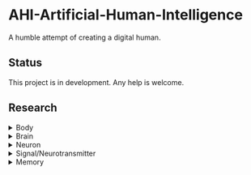 # AHI-Artificial-Human-Intelligence

A humble attempt of creating a digital human.

## Status

This project is in development. Any help is welcome.

## Research

<div>
  <details>
    <summary>Body</summary>
    Contains all organs for a functioning organism.
    Has to have organs to interact with its surroundings (I/O Organs | Input/Output Organs).
  </details>
  <details>
    <summary>Brain</summary>
    Contains Neurons.
  </details>
  <details>
  <summary>Neuron</summary>
    Can receive/send Signals.
    Can connect to other Neurons, if it receives a positive Signal and currently is not connected.
  </details>
  <details>
  <summary>Signal/Neurotransmitter</summary>
    Can be sent/received by Neurons.
    Can die when its not forwarded to another Neuron.
  Can either be excitatory (positive) or inhibitory (negative).
  </details>
  <details>
  <summary>Memory</summary>
    The path of Neurons a Signal took until it died.
  </details>
</div>
